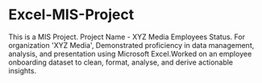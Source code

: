 # Excel-MIS-Project
This is a MIS Project.
Project Name - XYZ Media Employees Status.
For organization 'XYZ Media', Demonstrated proficiency in data management, analysis, and presentation using Microsoft Excel.Worked on an employee onboarding dataset to clean, format, analyse, and derive actionable insights.

